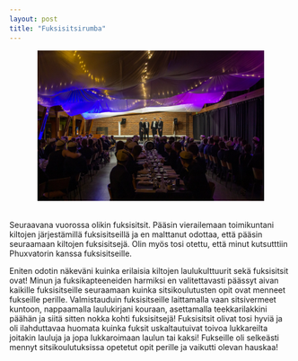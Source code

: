 ```yaml
---
layout: post
title: "Fuksisitsirumba"
---
```


<div style="text-align:center;">
    <img style="width:80%" src="/assets/fuksisitsit-jani-mannonen-15.jpg">
</div>
<br>

Seuraavana vuorossa olikin fuksisitsit. Pääsin vierailemaan toimikuntani kiltojen järjestämillä fuksisitseillä ja en malttanut odottaa, että pääsin seuraamaan kiltojen fuksisitsejä. Olin myös tosi otettu, että minut kutsutttiin Phuxvatorin kanssa fuksisitseille.

Eniten odotin näkeväni kuinka erilaisia kiltojen laulukulttuurit sekä fuksisitsit ovat! Minun ja fuksikapteeneiden harmiksi en valitettavasti päässyt aivan kaikille fuksisitseille seuraamaan kuinka sitsikoulutusten opit ovat menneet fukseille perille. Valmistauduin  fuksisitseille laittamalla vaan sitsivermeet kuntoon, nappaamalla laulukirjani kouraan, asettamalla  teekkarilakkini päähän ja siitä sitten nokka kohti fuksisitsejä! Fuksisitsit olivat tosi hyviä ja oli ilahduttavaa huomata kuinka fuksit uskaltautuivat toivoa lukkareilta joitakin lauluja ja jopa lukkaroimaan laulun tai kaksi! Fukseille oli selkeästi mennyt sitsikoulutuksissa opetetut opit perille ja vaikutti olevan hauskaa! 
